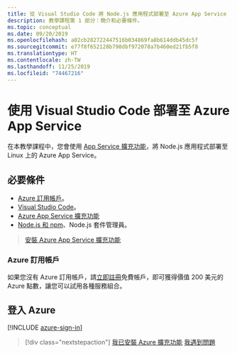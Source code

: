 ```yaml
---
title: 從 Visual Studio Code 將 Node.js 應用程式部署至 Azure App Service
description: 教學課程第 1 部分：簡介和必要條件。
ms.topic: conceptual
ms.date: 09/20/2019
ms.openlocfilehash: a02cb282722447516b034869fa8b614ddb45dc5f
ms.sourcegitcommit: e77f8f652128b798dbf972078a7b460ed21fb5f8
ms.translationtype: HT
ms.contentlocale: zh-TW
ms.lasthandoff: 11/25/2019
ms.locfileid: "74467216"
---
```

# <a name="deploy-to-azure-app-service-using-visual-studio-code"></a>使用 Visual Studio Code 部署至 Azure App Service

在本教學課程中，您會使用 [App Service 擴充功能](https://marketplace.visualstudio.com/items?itemName=ms-azuretools.vscode-azureappservice)，將 Node.js 應用程式部署至 Linux 上的 Azure App Service。

## <a name="prerequisites"></a>必要條件

- [Azure 訂用帳戶](#azure-subscription)。
- [Visual Studio Code](https://code.visualstudio.com/)。
- [Azure App Service 擴充功能](vscode:extension/ms-azuretools.vscode-azureappservice)
- [Node.js 和 npm](https://nodejs.org/en/download)、Node.js 套件管理員。

> <a class="tutorial-install-extension-btn" href="vscode:extension/ms-azuretools.vscode-azureappservice">安裝 Azure App Service 擴充功能</a>

### <a name="azure-subscription"></a>Azure 訂用帳戶

如果您沒有 Azure 訂用帳戶，請[立即註冊](https://azure.microsoft.com/free/?utm_source=campaign&utm_campaign=vscode-tutorial-appservice-extension&mktingSource=vscode-tutorial-appservice-extension)免費帳戶，即可獲得價值 200 美元的 Azure 點數，讓您可以試用各種服務組合。

## <a name="sign-in-to-azure"></a>登入 Azure

[!INCLUDE [azure-sign-in](includes/azure-sign-in.md)]

> [!div class="nextstepaction"]
> [我已安裝 Azure 擴充功能](tutorial-vscode-azure-app-service-node-02.md) [我遇到問題](https://www.research.net/r/PWZWZ52?tutorial=node-deployment-azureappservice&step=getting-started)
